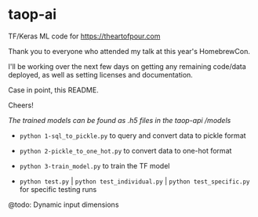 # taop-ai
TF/Keras ML code for https://theartofpour.com

Thank you to everyone who attended my talk at this year's HomebrewCon.

I'll be working over the next few days on getting any remaining code/data deployed, as well as setting licenses and documentation.

Case in point, this README.

Cheers!

*The trained models can be found as .h5 files in the taop-api /models*

- `python 1-sql_to_pickle.py` to query and convert data to pickle format

- `python 2-pickle_to_one_hot.py` to convert data to one-hot format

- `python 3-train_model.py` to train the TF model

- `python test.py` | `python test_individual.py` | `python test_specific.py`
for specific testing runs

@todo: Dynamic input dimensions